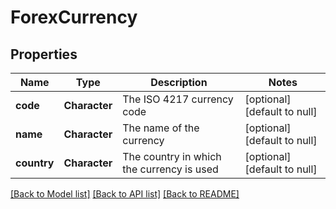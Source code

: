 # ForexCurrency

## Properties
Name | Type | Description | Notes
------------ | ------------- | ------------- | -------------
**code** | **Character** | The ISO 4217 currency code | [optional] [default to null]
**name** | **Character** | The name of the currency | [optional] [default to null]
**country** | **Character** | The country in which the currency is used | [optional] [default to null]

[[Back to Model list]](../README.md#documentation-for-models) [[Back to API list]](../README.md#documentation-for-api-endpoints) [[Back to README]](../README.md)


